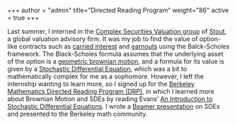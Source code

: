 +++
author = "admin"
title="Directed Reading Program"
weight="86"
active = true
+++

Last summer, I interned in the [Complex Securities Valuation group](https://www.stout.com/en/services/complex-securities-and-financial-instruments/) of [Stout](https://www.stout.com/en/), a global valuation advisory firm. It was my job to find the value of option-like contracts such as [carried interest](https://www.investopedia.com/terms/c/carriedinterest.asp) and [earnouts](https://www.investopedia.com/terms/e/earnout.asp) using the Balck-Scholes framework. The Black-Scholes formula assumes that the underlying asset of the option is a [geometric brownian motion](https://en.wikipedia.org/wiki/Geometric_Brownian_motion), and a formula for its value is given by a [Stochastic Differential Equation](https://en.wikipedia.org/wiki/Stochastic_differential_equation), which was a bit to mathematically complex for me as a sophomore. However, I left the internship wanting to learn more, so I signed up for the [Berkeley Mathematics Directed Reading Program (DRP)](https://math.berkeley.edu/wp/drp/), in which I learned more about Brownian Motion and SDEs by reading Evans’ [An Introduction to Stochastic Differential Equations](/pdf/EvansSDE.pdf). I wrote a [Beamer presentation](/pdf/SDEbeamer.pdf) on SDEs and presented to the Berkeley math community.
